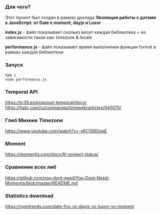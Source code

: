 ### Для чего?

Этот проект был создан в рамках доклада **Эволюция работы с датами в JavaScript: от Date к moment, dayjs и Luxor**

**index.js** - файл показывает сколько весит каждая библиотека + ее зависимости такие как: timezone & locale

**performance.js** - файл показывает время выполнения функции format в рамках каждой библиотеки

### Запуск
```
npm i
node performance.js
```

### Temporal API
https://tc39.es/proposal-temporal/docs/
https://habr.com/ru/companies/timeweb/articles/645075/

### Глеб Михеев Timezone
https://www.youtube.com/watch?v=-sKC1SROopE

### Moment
https://momentjs.com/docs/#/-project-status/

### Сравнение всех либ
https://github.com/you-dont-need/You-Dont-Need-Momentjs/blob/master/README.md

### Statistics download
https://npmtrends.com/date-fns-vs-dayjs-vs-luxon-vs-moment